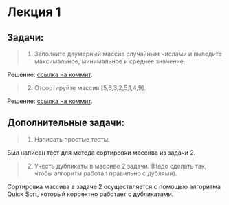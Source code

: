 # Лекция 1
## Задачи:
>1. Заполните двумерный массив случайным числами и выведите максимальное, минимальное и среднее значение.

Решение: [ссылка на коммит](https://github.com/Maynim/ylab-core/commit/c423d2ce732eeb79828f96f3bc633d9ec93ad613).

>2. Отсортируйте массив [5,6,3,2,5,1,4,9].

Решение: [ссылка на коммит](https://github.com/Maynim/ylab-core/commit/24b4bbe8231926eee2234bcadacd005ec80db4fe).

## Дополнительные задачи:

>1. Написать простые тесты.

Был написан тест для метода сортировки массива из задачи 2.

>2. Учесть дубликаты в массиве 2 задачи. (Надо сделать так, чтобы алгоритм работал правильно с дублями).

Сортировка массива в задаче 2 осуществляется с помощью алгоритма Quick Sort, который корректно работает с дубликатами.
